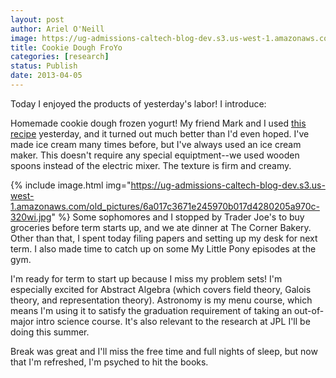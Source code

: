```yaml
---
layout: post
author: Ariel O'Neill
image: https://ug-admissions-caltech-blog-dev.s3.us-west-1.amazonaws.com/old_pictures/6a017c3671e245970b017c3851128c970b-320wi.jpg
title: Cookie Dough FroYo
categories: [research]
status: Publish
date: 2013-04-05
---
```



Today I enjoyed the products of yesterday's labor! I introduce:

Homemade cookie dough frozen yogurt! My friend Mark and I used <a href="https://tastykitchen.com/blog/2012/08/chocolate-chunk-cookie-dough-frozen-yogurt/" target="_self">this recipe</a> yesterday, and it turned out much better than I'd even hoped. I've made ice cream many times before, but I've always used an ice cream maker. This doesn't require any special equiptment--we used wooden spoons instead of the electric mixer. The texture is firm and creamy.


{% include image.html img="https://ug-admissions-caltech-blog-dev.s3.us-west-1.amazonaws.com/old_pictures/6a017c3671e245970b017d4280205a970c-320wi.jpg" %}
Some sophomores and I stopped by Trader Joe's to buy groceries before term starts up, and we ate dinner at The Corner Bakery. Other than that, I spent today filing papers and setting up my desk for next term. I also made time to catch up on some My Little Pony episodes at the gym.

I'm ready for term to start up because I miss my problem sets! I'm especially excited for Abstract Algebra (which covers field theory, Galois theory, and representation theory). Astronomy is my menu course, which means I'm using it to satisfy the graduation requirement of taking an out-of-major intro science course. It's also relevant to the research at JPL I'll be doing this summer.

Break was great and I'll miss the free time and full nights of sleep, but now that I'm refreshed, I'm psyched to hit the books.

